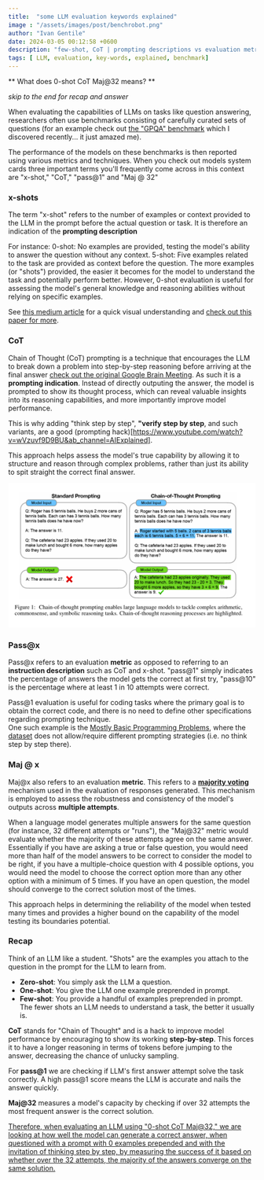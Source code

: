 ```yaml
---
title:  "some LLM evaluation keywords explained"
image : "/assets/images/post/benchrobot.png"
author: "Ivan Gentile"
date: 2024-03-05 00:12:58 +0600
description: "few-shot, CoT | prompting descriptions vs evaluation metric | pass@1, Maj@32"
tags: [ LLM, evaluation, key-words, explained, benchmark]
---
```


** What does 0-shot CoT Maj@32 means? **  

_skip to the end for recap and answer_ 

When evaluating the capabilities of LLMs on tasks like question answering, researchers often use benchmarks consisting of carefully curated sets of questions (for an example check out [the "GPQA" benchmark](https://arxiv.org/abs/2311.12022) which I discovered recently... it just amazed me).

 The performance of the models on these benchmarks is then reported using various metrics and techniques. When you check out models system cards three important terms you'll frequently come across in this context are "x-shot," "CoT," "pass@1" and "Maj @ 32"

### x-shots
The term "x-shot" refers to the number of examples or context provided to the LLM in the prompt before the actual question or task. It is therefore an indication of the **prompting description**

 For instance:
0-shot: No examples are provided, testing the model's ability to answer the question without any context.
5-shot: Five examples related to the task are provided as context before the question.
The more examples (or "shots") provided, the easier it becomes for the model to understand the task and potentially perform better. However, 0-shot evaluation is useful for assessing the model's general knowledge and reasoning abilities without relying on specific examples.

See [this medium article](https://medium.com/@mike_onslow/ai-simplified-exploring-the-basics-of-zero-shot-one-shot-and-few-shot-learning-d46248b5072a) for a quick visual understanding and 
[check out this paper for more](https://arxiv.org/abs/2109.01652).

### CoT
Chain of Thought (CoT) prompting is a technique that encourages the LLM to break down a problem into step-by-step reasoning before arriving at the final answer [check out the original Google Brain Meeting](https://arxiv.org/pdf/2201.11903.pdf). As such it is a **prompting indication**. Instead of directly outputing the answer, the model is prompted to show its thought process, which can reveal valuable insights into its reasoning capabilities, and more importantly improve model performance. 

This is why adding "think step by step", **"verify step by step**, and such variants, are a good (prompting hack)[https://www.youtube.com/watch?v=wVzuvf9D9BU&ab_channel=AIExplained].

This approach helps assess the model's true capability by allowing it to structure and reason through complex problems, rather than just its ability to spit straight the correct final answer.

![Chain of Thought from the Google Brain paper](/assets/images/post/cotapaper.png) 

### Pass@x
Pass@x refers to an evaluation **metric** as opposed to referring to an **instruction description** such as CoT and x-shot. 
"pass@1" simply indicates the percentage of answers the model gets the correct at first try, "pass@10" is the percentage where at least 1 in 10 attempts were correct.

Pass@1 evaluation is useful for coding tasks where the primary goal is to obtain the correct code, and there is no need to define other specifications regarding prompting technique.   
One such example is the [Mostly Basic Programming Problems](https://arxiv.org/abs/2108.07732), where the [dataset](https://huggingface.co/datasets/mbpp) does not allow/require different prompting strategies (i.e. no think step by step there).

### Maj @ x
Maj@x also refers to an evaluation **metric**. This refers to a [**majority voting**](https://arxiv.org/abs/2203.11171) mechanism used in the evaluation of responses generated. This mechanism is employed to assess the robustness and consistency of the model's outputs across **multiple attempts**. 

When a language model generates multiple answers for the same question (for instance, 32 different attempts or "runs"), the "Maj@32" metric would evaluate whether the majority of these attempts agree on the same answer. Essentially if you have are asking a true or false question, you would need more than half of the model answers to be correct to consider the model to be right, if you have a multiple-choice question with 4 possible options, you would need the model to choose the correct option more than any other option with a minimum of 5 times. If you have an open question, the model should converge to the correct solution most of the times. 

This approach helps in determining the reliability of the model when tested many times and provides a higher bound on the capability of the model testing its boundaries potential.

 
### Recap

Think of an LLM like a student.  "Shots"  are the examples you attach to the question in the prompt for the LLM to learn from.

- **Zero-shot**: You simply ask the LLM a question.
- **One-shot**: You give the LLM one example preprended in prompt.
- **Few-shot**: You provide a handful of examples preprended in prompt.
The fewer shots an LLM needs to understand a task, the better it usually is.

**CoT** stands for "Chain of Thought" and is a hack to improve model performance by encouraging to show its working **step-by-step**. This forces it to have a longer reasoning in terms of tokens before jumping to the answer, decreasing the chance of unlucky sampling. 

For **pass@1** we are checking if LLM's first answer attempt solve the task correctly. A high pass@1 score means the LLM is accurate and nails the answer quickly.

**Maj@32** measures a model's capacity by checking if over 32 attempts the most frequent answer is the correct solution.

<ins>Therefore, when evaluating an LLM using "0-shot CoT Maj@32," we are looking at how well the model can generate a correct answer, when questioned with a prompt with 0 examples prepended and with the invitation of thinking step by step, by measuring the success of it based on whether over the 32 attempts, the majority of the answers converge on the same solution.</ins>







